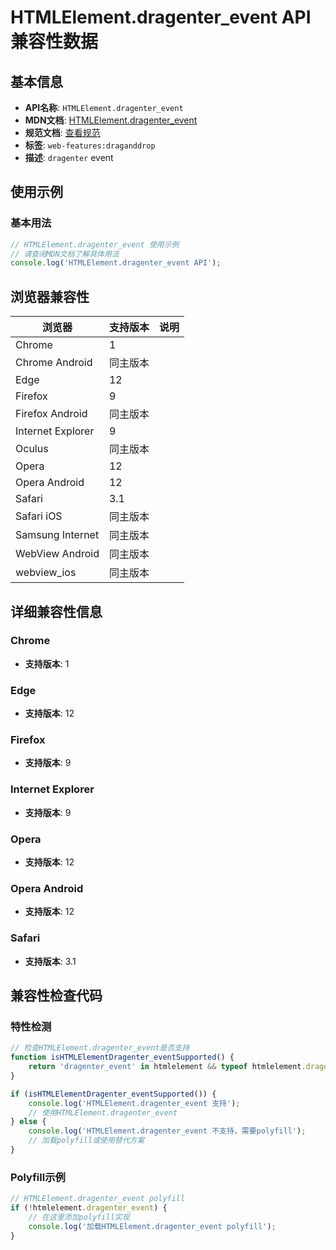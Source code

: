 # HTMLElement.dragenter_event API 兼容性数据

## 基本信息

- **API名称**: `HTMLElement.dragenter_event`
- **MDN文档**: [HTMLElement.dragenter_event](https://developer.mozilla.org/docs/Web/API/HTMLElement/dragenter_event)
- **规范文档**: [查看规范](https://html.spec.whatwg.org/multipage/webappapis.html#handler-ondragenter,https://html.spec.whatwg.org/multipage/dnd.html#event-dnd-dragenter)
- **标签**: `web-features:draganddrop`
- **描述**: `dragenter` event

## 使用示例

### 基本用法

```javascript
// HTMLElement.dragenter_event 使用示例
// 请查阅MDN文档了解具体用法
console.log('HTMLElement.dragenter_event API');
```

## 浏览器兼容性

| 浏览器 | 支持版本 | 说明 |
|--------|----------|------|
| Chrome | 1 |  |
| Chrome Android | 同主版本 |  |
| Edge | 12 |  |
| Firefox | 9 |  |
| Firefox Android | 同主版本 |  |
| Internet Explorer | 9 |  |
| Oculus | 同主版本 |  |
| Opera | 12 |  |
| Opera Android | 12 |  |
| Safari | 3.1 |  |
| Safari iOS | 同主版本 |  |
| Samsung Internet | 同主版本 |  |
| WebView Android | 同主版本 |  |
| webview_ios | 同主版本 |  |

## 详细兼容性信息

### Chrome

- **支持版本**: 1

### Edge

- **支持版本**: 12

### Firefox

- **支持版本**: 9

### Internet Explorer

- **支持版本**: 9

### Opera

- **支持版本**: 12

### Opera Android

- **支持版本**: 12

### Safari

- **支持版本**: 3.1

## 兼容性检查代码

### 特性检测

```javascript
// 检查HTMLElement.dragenter_event是否支持
function isHTMLElementDragenter_eventSupported() {
    return 'dragenter_event' in htmlelement && typeof htmlelement.dragenter_event === 'function';
}

if (isHTMLElementDragenter_eventSupported()) {
    console.log('HTMLElement.dragenter_event 支持');
    // 使用HTMLElement.dragenter_event
} else {
    console.log('HTMLElement.dragenter_event 不支持，需要polyfill');
    // 加载polyfill或使用替代方案
}
```

### Polyfill示例

```javascript
// HTMLElement.dragenter_event polyfill
if (!htmlelement.dragenter_event) {
    // 在这里添加polyfill实现
    console.log('加载HTMLElement.dragenter_event polyfill');
}
```

